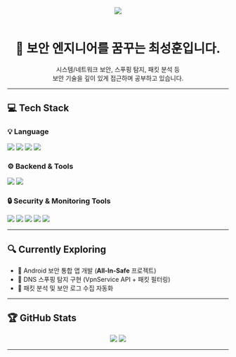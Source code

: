 <div align="center">
  <img src="https://capsule-render.vercel.app/api?type=wave&color=auto&height=300&section=header&text=Seonghun's%20GitHub&fontSize=90" />
</div>

<br/>

<div align="center">

# 🔐 보안 엔지니어를 꿈꾸는 최성훈입니다.
시스템/네트워크 보안, 스푸핑 탐지, 패킷 분석 등  
보안 기술을 깊이 있게 접근하며 공부하고 있습니다.

</div>

---

## 💻 Tech Stack

### 💡 Language
<img src="https://img.shields.io/badge/C-00599C?style=for-the-badge&logo=c&logoColor=white"/> <img src="https://img.shields.io/badge/C++-00599C?style=for-the-badge&logo=c%2B%2B&logoColor=white"/> <img src="https://img.shields.io/badge/Python-3776AB?style=for-the-badge&logo=python&logoColor=white"/> <img src="https://img.shields.io/badge/Kotlin-7F52FF?style=for-the-badge&logo=kotlin&logoColor=white"/>

### ⚙️ Backend & Tools
<img src="https://img.shields.io/badge/Django-092E20?style=for-the-badge&logo=django&logoColor=white"/> <img src="https://img.shields.io/badge/Spring Boot-6DB33F?style=for-the-badge&logo=springboot&logoColor=white"/>

### 🔒 Security & Monitoring Tools
<img src="https://img.shields.io/badge/VpnService-3DDC84?style=for-the-badge&logo=android&logoColor=white"/> <img src="https://img.shields.io/badge/Wireshark-1679A7?style=for-the-badge&logo=wireshark&logoColor=white"/> <img src="https://img.shields.io/badge/Docker-2496ED?style=for-the-badge&logo=docker&logoColor=white"/> <img src="https://img.shields.io/badge/Prometheus-E6522C?style=for-the-badge&logo=prometheus&logoColor=white"/> <img src="https://img.shields.io/badge/Grafana-F46800?style=for-the-badge&logo=grafana&logoColor=white"/>

---

## 🔍 Currently Exploring

- 🔐 Android 보안 통합 앱 개발 (**All-In-Safe** 프로젝트)
- 📡 DNS 스푸핑 탐지 구현 (VpnService API + 패킷 필터링)
- 🧪 패킷 분석 및 보안 로그 수집 자동화

---

## 🏆 GitHub Stats

<div align="center">
  <img src="https://github-readme-stats.vercel.app/api?username=SHCHOI-00&show_icons=true&theme=radical"/> 
  <img src="https://github-readme-stats.vercel.app/api/top-langs/?username=SHCHOI-00&layout=compact&theme=dracula"/>
</div>

---

<!-- README 하단 주석 -->
<!-- 블로그, 프로젝트 링크, 수상 기록 등이 생기면 여기에 추가 가능 -->
<!--
**SHCHOI-00/SHCHOI-00** is a ✨ _special_ ✨ repository because its `README.md` (this file) appears on your GitHub profile.

Here are some ideas to get you started:

- 🔭 I’m currently working on ...
- 🌱 I’m currently learning ...
- 👯 I’m looking to collaborate on ...
- 🤔 I’m looking for help with ...
- 💬 Ask me about ...
- 📫 How to reach me: ...
- 😄 Pronouns: ...
- ⚡ Fun fact: ...
-->
